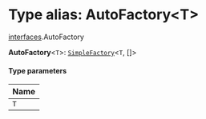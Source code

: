 # Type alias: AutoFactory\<T>

[interfaces](/auto-docs/fixed-layout-editor/modules/interfaces.md).AutoFactory

**AutoFactory**<`T`>: [`SimpleFactory`](/auto-docs/fixed-layout-editor/types/interfaces.SimpleFactory.md)<`T`, \[]>

#### Type parameters

| Name |
| :------ |
| `T` |
